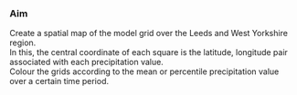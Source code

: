 ### Aim

Create a spatial map of the model grid over the Leeds and West Yorkshire region.  
In this, the central coordinate of each square is the latitude, longitude pair associated with each precipitation value.  
Colour the grids according to the mean or percentile precipitation value over a certain time period.  
